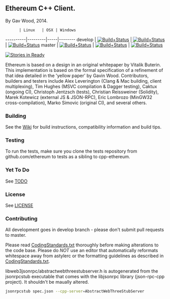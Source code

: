 ## Ethereum C++ Client.

By Gav Wood, 2014.

          | Linux   | OSX | Windows
----------|---------|-----|--------
develop   | [![Build+Status](http://build.ethdev.com/buildstatusimage?builder=Linux%20C%2B%2B%20develop%20branch)](http://build.ethdev.com/builders/Linux%20C%2B%2B%20develop%20branch/builds/-1) | [![Build+Status](http://build.ethdev.com/buildstatusimage?builder=OSX%20C%2B%2B%20develop%20branch)](http://build.ethdev.com/builders/OSX%20C%2B%2B%20develop%20branch/builds/-1) | [![Build+Status](http://build.ethdev.com/buildstatusimage?builder=Windows%20C%2B%2B%20develop%20branch)](http://build.ethdev.com/builders/Windows%20C%2B%2B%20develop%20branch/builds/-1)
master    | [![Build+Status](http://build.ethdev.com/buildstatusimage?builder=Linux%20C%2B%2B%20master%20branch)](http://build.ethdev.com/builders/Linux%20C%2B%2B%20master%20branch/builds/-1) | [![Build+Status](http://build.ethdev.com/buildstatusimage?builder=OSX%20C%2B%2B%20master%20branch)](http://build.ethdev.com/builders/OSX%20C%2B%2B%20master%20branch/builds/-1) | [![Build+Status](http://build.ethdev.com/buildstatusimage?builder=Windows%20C%2B%2B%20master%20branch)](http://build.ethdev.com/builders/Windows%20C%2B%2B%20master%20branch/builds/-1)

[![Stories in Ready](https://badge.waffle.io/ethereum/cpp-ethereum.png?label=ready&title=Ready)](http://waffle.io/ethereum/cpp-ethereum)

Ethereum is based on a design in an original whitepaper by Vitalik Buterin. This implementation is based on the formal specification of a refinement of that idea detailed in the 'yellow paper' by Gavin Wood. Contributors, builders and testers include Alex Leverington (Clang & Mac building, client multiplexing), Tim Hughes (MSVC compilation & Dagger testing), Caktux (ongoing CI), Christoph Jentzsch (tests), Christian Reissweiner (Solidity), Marek Kotewicz (external JS & JSON-RPC), Eric Lombrozo (MinGW32 cross-compilation), Marko Simovic (original CI), and several others.

### Building

See the [Wiki](https://github.com/ethereum/cpp-ethereum/wiki) for build instructions, compatibility information and build tips. 

### Testing

To run the tests, make sure you clone the tests repository from github.com/ethereum to tests as a sibling to cpp-ethereum.

### Yet To Do

See [TODO](https://github.com/ethereum/cpp-ethereum/wiki/TODO)


### License

See [LICENSE](LICENSE)

### Contributing

All development goes in develop branch - please don't submit pull requests to master.

Please read [CodingStandards.txt](CodingStandards.txt) thoroughly before making alterations to the code base. Please do *NOT* use an editor that automatically reformats whitespace away from astylerc or the formatting guidelines as described in [CodingStandards.txt](CodingStandards.txt).

libweb3jsonrpc/abstractwebthreestubserver.h is autogenerated from the jsonrpcstub executable that comes with the libjsonrpc library (json-rpc-cpp project). It shouldn't be maually altered.

```bash
jsonrpcstub spec.json --cpp-server=AbstractWebThreeStubServer
```
